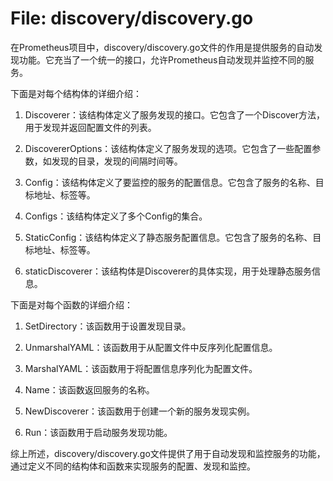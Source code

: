 # File: discovery/discovery.go

在Prometheus项目中，discovery/discovery.go文件的作用是提供服务的自动发现功能。它充当了一个统一的接口，允许Prometheus自动发现并监控不同的服务。

下面是对每个结构体的详细介绍：

1. Discoverer：该结构体定义了服务发现的接口。它包含了一个Discover方法，用于发现并返回配置文件的列表。

2. DiscovererOptions：该结构体定义了服务发现的选项。它包含了一些配置参数，如发现的目录，发现的间隔时间等。

3. Config：该结构体定义了要监控的服务的配置信息。它包含了服务的名称、目标地址、标签等。

4. Configs：该结构体定义了多个Config的集合。

5. StaticConfig：该结构体定义了静态服务配置信息。它包含了服务的名称、目标地址、标签等。

6. staticDiscoverer：该结构体是Discoverer的具体实现，用于处理静态服务信息。

下面是对每个函数的详细介绍：

1. SetDirectory：该函数用于设置发现目录。

2. UnmarshalYAML：该函数用于从配置文件中反序列化配置信息。

3. MarshalYAML：该函数用于将配置信息序列化为配置文件。

4. Name：该函数返回服务的名称。

5. NewDiscoverer：该函数用于创建一个新的服务发现实例。

6. Run：该函数用于启动服务发现功能。

综上所述，discovery/discovery.go文件提供了用于自动发现和监控服务的功能，通过定义不同的结构体和函数来实现服务的配置、发现和监控。

